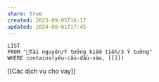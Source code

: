 ```yaml
---
share: true
created: 2023-09-05T16:17
updated: 2024-08-01T17:45
---
```

```dataview
LIST
FROM "📜Tài nguyên/Ý tưởng kiếm tiền/3 Ý tưởng" 
WHERE contains(yêu-cầu-đầu-vào, [[]])
```

[[Các dịch vụ cho vay]]